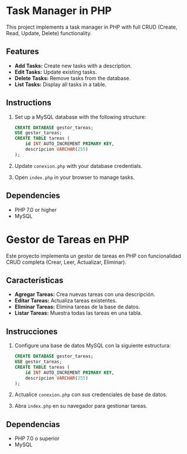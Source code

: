 # Task Manager in PHP

This project implements a task manager in PHP with full CRUD (Create, Read, Update, Delete) functionality.

## Features

- **Add Tasks:** Create new tasks with a description.
- **Edit Tasks:** Update existing tasks.
- **Delete Tasks:** Remove tasks from the database.
- **List Tasks:** Display all tasks in a table.

## Instructions

1. Set up a MySQL database with the following structure:
   ```sql
   CREATE DATABASE gestor_tareas;
   USE gestor_tareas;
   CREATE TABLE tareas (
       id INT AUTO_INCREMENT PRIMARY KEY,
       descripcion VARCHAR(255)
   );
   ```

2. Update `conexion.php` with your database credentials.

3. Open `index.php` in your browser to manage tasks.

## Dependencies

- PHP 7.0 or higher
- MySQL

# Gestor de Tareas en PHP

Este proyecto implementa un gestor de tareas en PHP con funcionalidad CRUD completa (Crear, Leer, Actualizar, Eliminar).

## Características

- **Agregar Tareas:** Crea nuevas tareas con una descripción.
- **Editar Tareas:** Actualiza tareas existentes.
- **Eliminar Tareas:** Elimina tareas de la base de datos.
- **Listar Tareas:** Muestra todas las tareas en una tabla.

## Instrucciones

1. Configure una base de datos MySQL con la siguiente estructura:
   ```sql
   CREATE DATABASE gestor_tareas;
   USE gestor_tareas;
   CREATE TABLE tareas (
       id INT AUTO_INCREMENT PRIMARY KEY,
       descripcion VARCHAR(255)
   );
   ```

2. Actualice `conexion.php` con sus credenciales de base de datos.

3. Abra `index.php` en su navegador para gestionar tareas.

## Dependencias

- PHP 7.0 o superior
- MySQL

